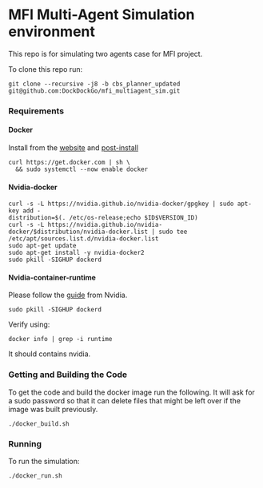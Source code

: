 # MFI Multi-Agent Simulation environment

This repo is for simulating two agents case for MFI project.


To clone this repo run:
```
git clone --recursive -j8 -b cbs_planner_updated git@github.com:DockDockGo/mfi_multiagent_sim.git
```

### Requirements

#### Docker

Install from the [website](https://docs.docker.com/engine/install/ubuntu/) and [post-install](https://docs.docker.com/engine/install/linux-postinstall/)

```
curl https://get.docker.com | sh \
  && sudo systemctl --now enable docker
```

#### Nvidia-docker

```
curl -s -L https://nvidia.github.io/nvidia-docker/gpgkey | sudo apt-key add -
distribution=$(. /etc/os-release;echo $ID$VERSION_ID)
curl -s -L https://nvidia.github.io/nvidia-docker/$distribution/nvidia-docker.list | sudo tee /etc/apt/sources.list.d/nvidia-docker.list
sudo apt-get update
sudo apt-get install -y nvidia-docker2
sudo pkill -SIGHUP dockerd
```

#### Nvidia-container-runtime

Please follow the [guide](https://docs.nvidia.com/datacenter/cloud-native/container-toolkit/latest/install-guide.html) from Nvidia.

```
sudo pkill -SIGHUP dockerd
```

Verify using:

```
docker info | grep -i runtime
```

It should contains nvidia.

### Getting and Building the Code

To get the code and build the docker image run the following. It will ask for a sudo password so that it can delete files that might be left over if the image was built previously.

```
./docker_build.sh
```

### Running

To run the simulation:

```
./docker_run.sh
```
